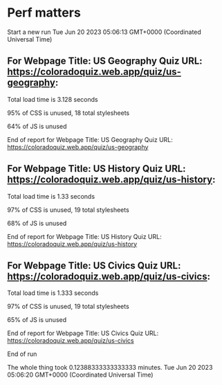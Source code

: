 # Perf matters


Start a new run
Tue Jun 20 2023 05:06:13 GMT+0000 (Coordinated Universal Time)








## For Webpage Title: US Geography Quiz URL: https://coloradoquiz.web.app/quiz/us-geography: 


Total load time is 3.128 seconds


95% of CSS is unused, 18 total stylesheets


64% of JS is unused


End of report for Webpage Title: US Geography Quiz URL: https://coloradoquiz.web.app/quiz/us-geography




## For Webpage Title: US History Quiz URL: https://coloradoquiz.web.app/quiz/us-history: 


Total load time is 1.33 seconds


97% of CSS is unused, 19 total stylesheets


68% of JS is unused


End of report for Webpage Title: US History Quiz URL: https://coloradoquiz.web.app/quiz/us-history




## For Webpage Title: US Civics Quiz URL: https://coloradoquiz.web.app/quiz/us-civics: 


Total load time is 1.333 seconds


97% of CSS is unused, 19 total stylesheets


65% of JS is unused


End of report for Webpage Title: US Civics Quiz URL: https://coloradoquiz.web.app/quiz/us-civics


End of run


The whole thing took 0.12388333333333333 minutes.
Tue Jun 20 2023 05:06:20 GMT+0000 (Coordinated Universal Time)




